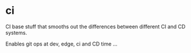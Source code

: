 # ci

CI base stuff that smooths out the differences between different CI and CD systems.

Enables git ops at dev, edge, ci and CD time ...




